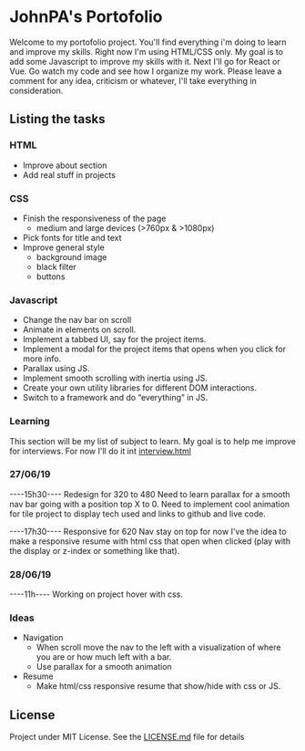 # JohnPA's Portofolio
Welcome to my portofolio project. You'll find everything i'm doing to learn and improve my skills. Right now I'm using HTML/CSS only. My goal is to add some Javascript to improve my skills with it. Next I'll go for React or Vue.
Go watch my code and see how I organize my work.
Please leave a comment for any idea, criticism or whatever, I'll take everything in consideration.

## Listing the tasks

### HTML
*   Improve about section
*   Add real stuff in projects
### CSS
*   Finish the responsiveness of the page
    * medium and large devices (>760px & >1080px)
*   Pick fonts for title and text
*   Improve general style
    * background image
    * black filter
    * buttons
### Javascript
* Change the nav bar on scroll
* Animate in elements on scroll.
* Implement a tabbed UI, say for the project items.
* Implement a modal for the project items that opens when you click for more info.
* Parallax using JS.
* Implement smooth scrolling with inertia using JS.
* Create your own utility libraries for different DOM interactions.
* Switch to a framework and do “everything” in JS.

### Learning
This section will be my list of subject to learn. My goal is to help me improve for interviews.
For now I'll do it int [interview.html](interview.html)


### 27/06/19
----15h30----
Redesign for 320 to 480
Need to learn parallax for a smooth nav bar going with a position top X to 0.
Need to implement cool animation for tile project to display tech used and links to github and live code.

----17h30----
Responsive for 620
Nav stay on top for now
I've the idea to make a responsive resume with html css that open when clicked (play with the display or z-index or something like that).

### 28/06/19
----11h----
Working on project hover with css.


### Ideas
*   Navigation
    *   When scroll move the nav to the left with a visualization of where you are or how much left with a bar.
    *   Use parallax for a smooth animation
*   Resume
    *   Make html/css responsive resume that show/hide with css or JS.


## License

Project under MIT License. See the [LICENSE.md](LICENSE.md) file for details



